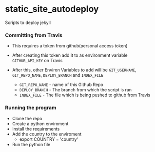# static_site_autodeploy
Scripts to deploy jekyll

### Committing from Travis
 - This requires a token from github(personal access token)
 - After creating this token add it to as environment variable `GITHUB_API_KEY` on Travis
 - After this, other Environ Variables to add will be `GIT_USERNAME`, `GIT_REPO_NAME`, `DEPLOY_BRANCH` and `INDEX_FILE`

    * `GIT_REPO_NAME` - name of this Github Repo
    * `DEPLOY_BRANCH` - The branch from which the script is ran
    * `INDEX_FILE` - The file which is being pushed to github from Travis
### Running the program
- Clone the repo
- Create a python enviroment
- Install the requirements
- Add the country to the enviroment
    * export COUNTRY = 'country'
- Run the python file
   
